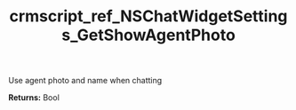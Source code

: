 ﻿---
title: crmscript_ref_NSChatWidgetSettings_GetShowAgentPhoto
description: Bool NSChatWidgetSettings.GetShowAgentPhoto()
intellisense: NSChatWidgetSettings.GetShowAgentPhoto
keywords: NSChatWidgetSettings, GetShowAgentPhoto
so.topic: reference
---

Use agent photo and name when chatting

**Returns:** Bool


